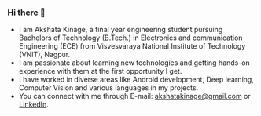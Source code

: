 ### Hi there 👋
   * I am Akshata Kinage, a final year engineering student pursuing Bachelors of Technology (B.Tech.) in Electronics and communication Engineering (ECE) from Visvesvaraya National Institute of Technology (VNIT), Nagpur.
   * I am passionate about learning new technologies and getting hands-on experience with them at the first opportunity I get.
   * I have worked in diverse areas like Android development, Deep learning, Computer Vision and various languages in my projects.
   * You can connect with me through E-mail: akshatakinage@gmail.com or [LinkedIn](https://www.linkedin.com/in/akshatakinage/).

